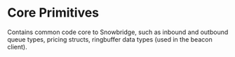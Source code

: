 # Core Primitives

Contains common code core to Snowbridge, such as inbound and outbound queue types, pricing structs, ringbuffer data
types (used in the beacon client).
